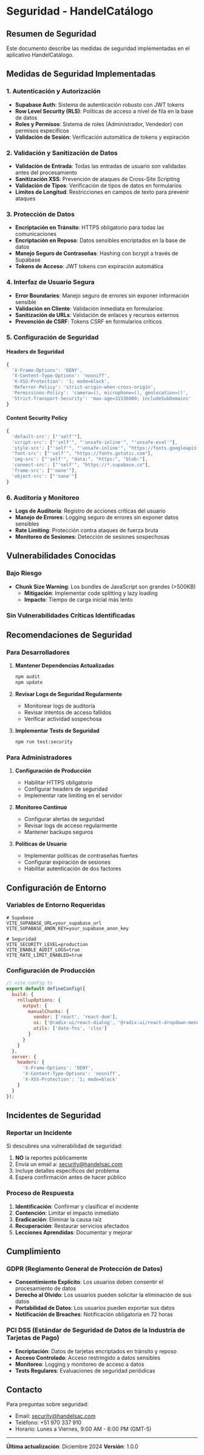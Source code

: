 # Seguridad - HandelCatálogo

## Resumen de Seguridad

Este documento describe las medidas de seguridad implementadas en el aplicativo HandelCatálogo.

## Medidas de Seguridad Implementadas

### 1. Autenticación y Autorización

- **Supabase Auth**: Sistema de autenticación robusto con JWT tokens
- **Row Level Security (RLS)**: Políticas de acceso a nivel de fila en la base de datos
- **Roles y Permisos**: Sistema de roles (Administrador, Vendedor) con permisos específicos
- **Validación de Sesión**: Verificación automática de tokens y expiración

### 2. Validación y Sanitización de Datos

- **Validación de Entrada**: Todas las entradas de usuario son validadas antes del procesamiento
- **Sanitización XSS**: Prevención de ataques de Cross-Site Scripting
- **Validación de Tipos**: Verificación de tipos de datos en formularios
- **Límites de Longitud**: Restricciones en campos de texto para prevenir ataques

### 3. Protección de Datos

- **Encriptación en Tránsito**: HTTPS obligatorio para todas las comunicaciones
- **Encriptación en Reposo**: Datos sensibles encriptados en la base de datos
- **Manejo Seguro de Contraseñas**: Hashing con bcrypt a través de Supabase
- **Tokens de Acceso**: JWT tokens con expiración automática

### 4. Interfaz de Usuario Segura

- **Error Boundaries**: Manejo seguro de errores sin exponer información sensible
- **Validación en Cliente**: Validación inmediata en formularios
- **Sanitización de URLs**: Validación de enlaces y recursos externos
- **Prevención de CSRF**: Tokens CSRF en formularios críticos

### 5. Configuración de Seguridad

#### Headers de Seguridad
```javascript
{
  'X-Frame-Options': 'DENY',
  'X-Content-Type-Options': 'nosniff',
  'X-XSS-Protection': '1; mode=block',
  'Referrer-Policy': 'strict-origin-when-cross-origin',
  'Permissions-Policy': 'camera=(), microphone=(), geolocation=()',
  'Strict-Transport-Security': 'max-age=31536000; includeSubDomains'
}
```

#### Content Security Policy
```javascript
{
  'default-src': ["'self'"],
  'script-src': ["'self'", "'unsafe-inline'", "'unsafe-eval'"],
  'style-src': ["'self'", "'unsafe-inline'", "https://fonts.googleapis.com"],
  'font-src': ["'self'", "https://fonts.gstatic.com"],
  'img-src': ["'self'", "data:", "https:", "blob:"],
  'connect-src': ["'self'", "https://*.supabase.co"],
  'frame-src': ["'none'"],
  'object-src': ["'none'"]
}
```

### 6. Auditoría y Monitoreo

- **Logs de Auditoría**: Registro de acciones críticas del usuario
- **Manejo de Errores**: Logging seguro de errores sin exponer datos sensibles
- **Rate Limiting**: Protección contra ataques de fuerza bruta
- **Monitoreo de Sesiones**: Detección de sesiones sospechosas

## Vulnerabilidades Conocidas

### Bajo Riesgo
- **Chunk Size Warning**: Los bundles de JavaScript son grandes (>500KB)
  - **Mitigación**: Implementar code splitting y lazy loading
  - **Impacto**: Tiempo de carga inicial más lento

### Sin Vulnerabilidades Críticas Identificadas

## Recomendaciones de Seguridad

### Para Desarrolladores

1. **Mantener Dependencias Actualizadas**
   ```bash
   npm audit
   npm update
   ```

2. **Revisar Logs de Seguridad Regularmente**
   - Monitorear logs de auditoría
   - Revisar intentos de acceso fallidos
   - Verificar actividad sospechosa

3. **Implementar Tests de Seguridad**
   ```bash
   npm run test:security
   ```

### Para Administradores

1. **Configuración de Producción**
   - Habilitar HTTPS obligatorio
   - Configurar headers de seguridad
   - Implementar rate limiting en el servidor

2. **Monitoreo Continuo**
   - Configurar alertas de seguridad
   - Revisar logs de acceso regularmente
   - Mantener backups seguros

3. **Políticas de Usuario**
   - Implementar políticas de contraseñas fuertes
   - Configurar expiración de sesiones
   - Habilitar autenticación de dos factores

## Configuración de Entorno

### Variables de Entorno Requeridas

```env
# Supabase
VITE_SUPABASE_URL=your_supabase_url
VITE_SUPABASE_ANON_KEY=your_supabase_anon_key

# Seguridad
VITE_SECURITY_LEVEL=production
VITE_ENABLE_AUDIT_LOGS=true
VITE_RATE_LIMIT_ENABLED=true
```

### Configuración de Producción

```javascript
// vite.config.ts
export default defineConfig({
  build: {
    rollupOptions: {
      output: {
        manualChunks: {
          vendor: ['react', 'react-dom'],
          ui: ['@radix-ui/react-dialog', '@radix-ui/react-dropdown-menu'],
          utils: ['date-fns', 'clsx']
        }
      }
    }
  },
  server: {
    headers: {
      'X-Frame-Options': 'DENY',
      'X-Content-Type-Options': 'nosniff',
      'X-XSS-Protection': '1; mode=block'
    }
  }
});
```

## Incidentes de Seguridad

### Reportar un Incidente

Si descubres una vulnerabilidad de seguridad:

1. **NO** la reportes públicamente
2. Envía un email a: security@handelsac.com
3. Incluye detalles específicos del problema
4. Espera confirmación antes de hacer público

### Proceso de Respuesta

1. **Identificación**: Confirmar y clasificar el incidente
2. **Contención**: Limitar el impacto inmediato
3. **Eradicación**: Eliminar la causa raíz
4. **Recuperación**: Restaurar servicios afectados
5. **Lecciones Aprendidas**: Documentar y mejorar

## Cumplimiento

### GDPR (Reglamento General de Protección de Datos)

- **Consentimiento Explícito**: Los usuarios deben consentir el procesamiento de datos
- **Derecho al Olvido**: Los usuarios pueden solicitar la eliminación de sus datos
- **Portabilidad de Datos**: Los usuarios pueden exportar sus datos
- **Notificación de Breaches**: Notificación obligatoria en 72 horas

### PCI DSS (Estándar de Seguridad de Datos de la Industria de Tarjetas de Pago)

- **Encriptación**: Datos de tarjetas encriptados en tránsito y reposo
- **Acceso Controlado**: Acceso restringido a datos sensibles
- **Monitoreo**: Logging y monitoreo de acceso a datos
- **Tests Regulares**: Evaluaciones de seguridad periódicas

## Contacto

Para preguntas sobre seguridad:
- Email: security@handelsac.com
- Teléfono: +51 970 337 910
- Horario: Lunes a Viernes, 9:00 AM - 6:00 PM (GMT-5)

---

**Última actualización**: Diciembre 2024
**Versión**: 1.0.0 